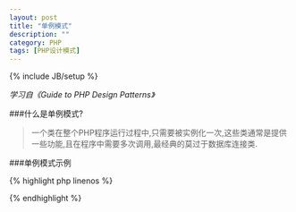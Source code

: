 ```yaml
---
layout: post
title: "单例模式"
description: ""
category: PHP
tags: [PHP设计模式]
---
```

{% include JB/setup %}

*学习自《Guide to PHP Design Patterns》*

###什么是单例模式?

>一个类在整个PHP程序运行过程中,只需要被实例化一次,这些类通常是提供一些功能,且在程序中需要多次调用,最经典的莫过于数据库连接类.

###单例模式示例

{% highlight php linenos %}
<?php
/**
 * 数据库连接类
 */
class DbConn {
    /**
     * @static class 当前类的实例
     */
    static private $_instance = NULL;

    /**
     * 私有构造器,使其无法通过new实例化类
     * 
     * @return NULL
     */
    private function __construct(){
    }

    /**
     * 返回当前类的实例
     * 
     * @static
     * @return class 当前类的实例
     */
    static public function getInstance(){
      if ( !self::$_instance ) {
        DbConn::$_instance = new DbConn;
      }
      return self::$_instance;
    }
}
?>
{% endhighlight %}